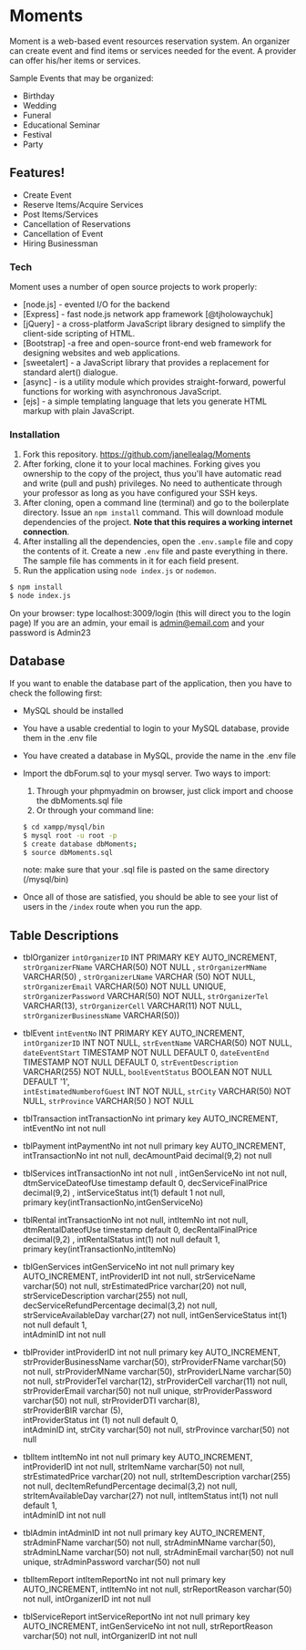 # Moments

Moment is a web-based event resources reservation system. An organizer can create event and find items or services needed for the event. A provider can offer his/her items or services.

Sample Events that may be organized:
  - Birthday
  - Wedding
  - Funeral
  - Educational Seminar
  - Festival
  - Party

## Features!

  - Create Event
  - Reserve Items/Acquire Services
  - Post Items/Services
  - Cancellation of Reservations
  - Cancellation of Event
  - Hiring Businessman


### Tech

Moment uses a number of open source projects to work properly:

* [node.js] - evented I/O for the backend
* [Express] - fast node.js network app framework [@tjholowaychuk]
* [jQuery] - a cross-platform JavaScript library designed to simplify the client-side scripting of HTML. 
* [Bootstrap] -a free and open-source front-end web framework for designing websites and web applications.
* [sweetalert] - a JavaScript library that provides a replacement for standard alert() dialogue.
* [async] - is a utility module which provides straight-forward, powerful functions for working with asynchronous JavaScript. 
* [ejs] - a simple templating language that lets you generate HTML markup with plain JavaScript.


### Installation

1. Fork this repository. https://github.com/janellealag/Moments
2. After forking, clone it to your local machines. Forking gives you ownership to the copy of the project, thus you'll have automatic read and write (pull and push) privileges. No need to authenticate through your professor as long as you have configured your SSH keys.
3. After cloning, open a command line (terminal) and go to the boilerplate directory. Issue an `npm install` command. This will download module dependencies of the project. **Note that this requires a working internet connection**.
4. After installing all the dependencies, open the `.env.sample` file and copy the contents of it. Create a new `.env` file and paste everything in there. The sample file has comments in it for each field present.
5.  Run the application using `node index.js` or `nodemon`.

```sh
$ npm install
$ node index.js
```

On your browser: type localhost:3009/login (this will direct you to the login page)
If you are an admin, your email is admin@email.com and your password is Admin23

## Database

If you want to enable the database part of the application, then you have to check the following first:
- MySQL should be installed
- You have a usable credential to login to your MySQL database, provide them in the .env file
- You have created a database in MySQL, provide the name in the .env file
- Import the dbForum.sql to your mysql server. Two ways to import:
    1. Through your phpmyadmin on browser, just click import and choose the dbMoments.sql file
    2. Or through your command line:
    
    ```sh
    $ cd xampp/mysql/bin
    $ mysql root -u root -p
    $ create database dbMoments;
    $ source dbMoments.sql
    ```
    note: make sure that your .sql file is pasted on the same directory (/mysql/bin)
- Once all of those are satisfied, you should be able to see your list of users in the `/index` route when you run the app.

## Table Descriptions
- tblOrganizer
   `intOrganizerID` INT PRIMARY KEY AUTO_INCREMENT,
    `strOrganizerFName` VARCHAR(50) NOT NULL ,
    `strOrganizerMName` VARCHAR(50) ,
    `strOrganizerLName` VARCHAR	(50) NOT NULL,
    `strOrganizerEmail` VARCHAR(50) NOT NULL UNIQUE,
    `strOrganizerPassword` VARCHAR(50) NOT NULL,
    `strOrganizerTel` VARCHAR(13),
    `strOrganizerCell` VARCHAR(11) NOT NULL,
    `strOrganizerBusinessName` VARCHAR(50))

- tblEvent
    `intEventNo` INT PRIMARY KEY AUTO_INCREMENT,
    `intOrganizerID` INT NOT NULL,
    `strEventName` VARCHAR(50) NOT NULL,
    `dateEventStart` TIMESTAMP NOT NULL DEFAULT 0,
    `dateEventEnd` TIMESTAMP NOT NULL DEFAULT 0,
    `strEventDescription` VARCHAR(255) NOT NULL,
    `boolEventStatus` BOOLEAN NOT NULL DEFAULT '1', 			
    `intEstimatedNumberofGuest` INT NOT NULL,
    `strCity` VARCHAR(50) NOT NULL,
    `strProvince` VARCHAR(50 ) NOT NULL

- tblTransaction
    intTransactionNo int primary key AUTO_INCREMENT,
    intEventNo int  not null

- tblPayment
    intPaymentNo int not null primary key AUTO_INCREMENT,
    intTransactionNo int not null,
    decAmountPaid decimal(9,2) not null

- tblServices
    intTransactionNo int  not null ,
    intGenServiceNo int not null,
    dtmServiceDateofUse timestamp default 0,
    decServiceFinalPrice decimal(9,2) ,
    intServiceStatus int(1) default 1 not null,					
    primary key(intTransactionNo,intGenServiceNo)

- tblRental
    intTransactionNo int not null,
    intItemNo int not null,
    dtmRentalDateofUse timestamp default 0,
    decRentalFinalPrice decimal(9,2) ,
    intRentalStatus int(1) not null default 1,					
    primary key(intTransactionNo,intItemNo)

- tblGenServices
    intGenServiceNo int not null primary key AUTO_INCREMENT,
    intProviderID  int not null,
    strServiceName varchar(50) not null,
    strEstimatedPrice varchar(20) not null,
    strServiceDescription varchar(255) not null,
    decServiceRefundPercentage decimal(3,2) not null,
    strServiceAvailableDay varchar(27) not null,
    intGenServiceStatus int(1) not null default 1,					
    intAdminID int not null

- tblProvider
    intProviderID int not null primary key AUTO_INCREMENT,
    strProviderBusinessName varchar(50),
    strProviderFName varchar(50) not null,
    strProviderMName varchar(50),
    strProviderLName varchar(50) not null,
    strProviderTel varchar(12),
    strProviderCell varchar(11) not null,
    strProviderEmail varchar(50) not null unique,
    strProviderPassword varchar(50) not null,
    strProviderDTI varchar(8),			
    strProviderBIR varchar (5),				
    intProviderStatus int (1) not null default 0,			
    intAdminID int,
    strCity varchar(50) not null,
    strProvince varchar(50) not null

- tblItem
    intItemNo int not null primary key AUTO_INCREMENT,
    intProviderID int not null,
    strItemName varchar(50) not null,
    strEstimatedPrice varchar(20) not null,
    strItemDescription varchar(255) not null,
    decItemRefundPercentage decimal(3,2) not null,
    strItemAvailableDay varchar(27) not null,
    intItemStatus int(1) not null default 1,			
    intAdminID int not null

- tblAdmin
    intAdminID int not null primary key AUTO_INCREMENT,
    strAdminFName varchar(50) not null,
    strAdminMName varchar(50),
    strAdminLName varchar(50) not null,
    strAdminEmail varchar(50) not null unique,
    strAdminPassword varchar(50) not null

- tblItemReport
    intItemReportNo int not null primary key AUTO_INCREMENT,
    intItemNo int not null,
    strReportReason varchar(50) not null,
    intOrganizerID int not null

- tblServiceReport
    intServiceReportNo int not null primary key AUTO_INCREMENT,
    intGenServiceNo int not null,
    strReportReason varchar(50) not null,
    intOrganizerID int not null


